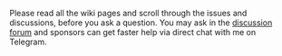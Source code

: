 Please read all the wiki pages and scroll through the issues and discussions, before you ask a question. You may ask in the [discussion forum](https://GitHub.com/aahnik/tgcf/discussions) and sponsors can get faster help via direct chat with me on Telegram.